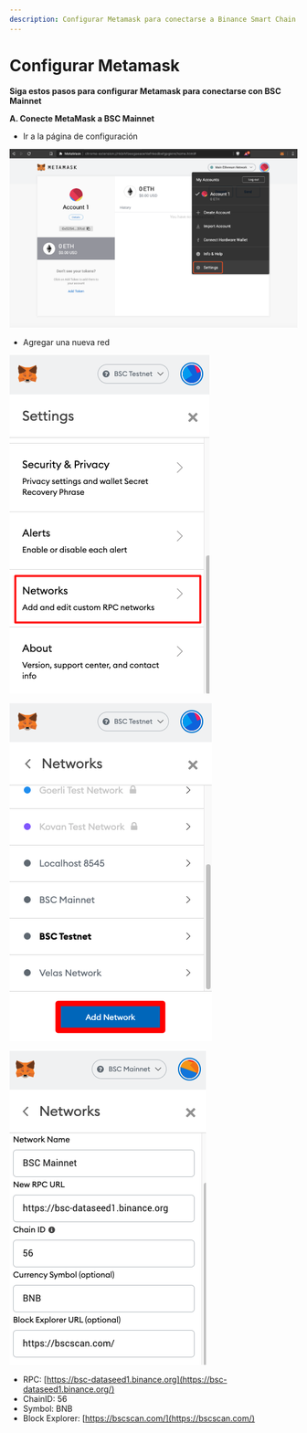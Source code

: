 ```yaml
---
description: Configurar Metamask para conectarse a Binance Smart Chain
---
```


# Configurar Metamask

**Siga estos pasos para configurar Metamask para conectarse con BSC Mainnet**

**A. Conecte MetaMask a BSC Mainnet**

* Ir a la página de configuración

![Página de configuración](<../.gitbook/assets/0 (2).png>)

* Agregar una nueva red

![Elija redes](../.gitbook/assets/1.png)

![Agregar red](<../.gitbook/assets/2 (1).png>)

![Agregar la configuración de Binance Smart Chain](../.gitbook/assets/3.png)

* RPC: [https://bsc-dataseed1.binance.org](https://bsc-dataseed1.binance.org/)
* ChainID: 56
* Symbol: BNB
* Block Explorer: [https://bscscan.com/](https://bscscan.com/)

